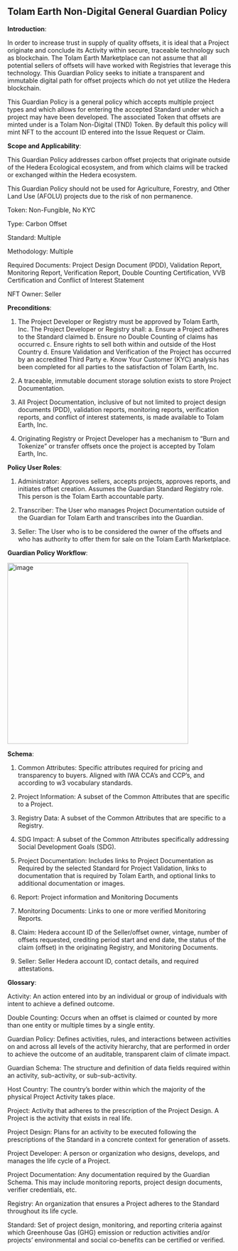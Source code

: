 ## Tolam Earth Non-Digital General Guardian Policy

**Introduction**: 

In order to increase trust in supply of quality offsets, it is ideal that a Project originate and conclude its Activity within secure, traceable technology such as blockchain. The Tolam Earth Marketplace can not assume that all potential sellers of offsets will have worked with Registries that leverage this technology. This Guardian Policy seeks to initiate a transparent and immutable digital path for offset projects which do not yet utilize the Hedera blockchain.

This Guardian Policy is a general policy which accepts multiple project types and which allows for entering the accepted Standard under which a project may have been developed. The associated Token that offsets are minted under is a Tolam Non-Digital (TND) Token. By default this policy will mint NFT to the account ID entered into the Issue Request or Claim.

**Scope and Applicability**: 

This Guardian Policy addresses carbon offset projects that originate outside of the Hedera Ecological ecosystem, and from which claims will be tracked or exchanged within the Hedera ecosystem.

This Guardian Policy should not be used for Agriculture, Forestry, and Other Land Use (AFOLU) projects due to the risk of non permanence.

Token: Non-Fungible, No KYC

Type: Carbon Offset

Standard: Multiple

Methodology: Multiple

Required Documents: Project Design Document (PDD), Validation Report, Monitoring Report, Verification Report, Double Counting Certification, VVB Certification and Conflict of Interest Statement

NFT Owner: Seller

**Preconditions**: 

1. The Project Developer or Registry must be approved by Tolam Earth, Inc. The Project Developer or Registry shall:
  a. Ensure a Project adheres to the Standard claimed
  b. Ensure no Double Counting of claims has occurred
  c. Ensure rights to sell both within and outside of the Host Country
  d. Ensure Validation and Verification of the Project has occurred by an accredited Third Party 
  e. Know Your Customer (KYC) analysis has been completed for all parties to the satisfaction of Tolam Earth, Inc.
  
2. A traceable, immutable document storage solution exists to store Project Documentation.

3. All Project Documentation, inclusive of but not limited to project design documents (PDD), validation reports, monitoring reports, verification reports, and conflict of interest statements, is made available to Tolam Earth, Inc.

4. Originating Registry or Project Developer has a mechanism to “Burn and Tokenize” or transfer offsets once the project is accepted by Tolam Earth, Inc.

**Policy User Roles**:

1.	Administrator: Approves sellers, accepts projects, approves reports, and initiates offset creation. Assumes the Guardian Standard Registry role. This person is the Tolam Earth accountable party.

2. Transcriber: The User who manages Project Documentation outside of the Guardian for Tolam Earth and transcribes into the Guardian. 

3. Seller: The User who is to be considered the owner of the offsets and who has authority to offer them for sale on the Tolam Earth Marketplace. 

**Guardian Policy Workflow**: 

<img width="407" alt="image" src="https://user-images.githubusercontent.com/79293833/199070132-10690758-a51e-47e4-9391-0fc7bd5494ee.png">

**Schema**:

1.	Common Attributes: Specific attributes required for pricing and transparency to buyers. Aligned with IWA CCA’s and CCP’s, and according to w3 vocabulary standards.

2. Project Information: A subset of the Common Attributes that are specific to a Project. 

3. Registry Data: A subset of the Common Attributes that are specific to a Registry.

4. SDG Impact: A subset of the Common Attributes specifically addressing Social Development Goals (SDG).

5. Project Documentation:  Includes links to Project Documentation as Required by the selected Standard for Project Validation, links to documentation that is required by Tolam Earth, and optional links to additional documentation or images.

6. Report: Project information and Monitoring Documents

7. Monitoring Documents: Links to one or more verified Monitoring Reports.

8. Claim: Hedera account ID of the Seller/offset owner, vintage, number of offsets requested, crediting period start and end date, the status of the claim (offset) in the originating Registry, and Monitoring Documents.

9. Seller: Seller Hedera account ID, contact details, and required attestations.


**Glossary**:

Activity: An action entered into by an individual or group of individuals with intent to achieve a defined outcome. 

Double Counting: Occurs when an offset is claimed or counted by more than one entity or multiple times by a single entity.

Guardian Policy: Defines activities, rules, and interactions between activities on and across all levels of the activity hierarchy, that are performed in order to achieve the outcome of an auditable, transparent claim of climate impact.

Guardian Schema: The structure and definition of data fields required within an activity, sub-activity, or sub-sub-activity.

Host Country: The country’s border within which the majority of the physical Project Activity takes place.

Project: Activity that adheres to the prescription of the Project Design. A Project is the activity that exists in real life.

Project Design: Plans for an activity to be executed following the prescriptions of the Standard in a concrete context for generation of assets.

Project Developer: A person or organization who designs, develops, and manages the life cycle of a Project.

Project Documentation: Any documentation required by the Guardian Schema. This may include monitoring reports, project design documents, verifier credentials, etc.

Registry: An organization that ensures a Project adheres to the Standard throughout its life cycle.

Standard: Set of project design, monitoring, and reporting criteria against which Greenhouse Gas (GHG) emission or reduction activities and/or projects’ environmental and social co-benefits can be certified or verified.
